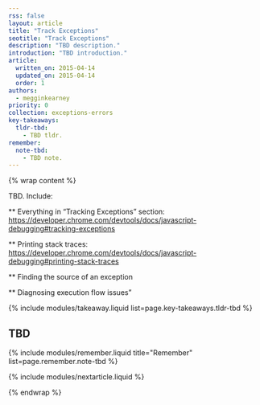 ```yaml
---
rss: false
layout: article
title: "Track Exceptions"
seotitle: "Track Exceptions"
description: "TBD description."
introduction: "TBD introduction."
article:
  written_on: 2015-04-14
  updated_on: 2015-04-14
  order: 1
authors:
  - megginkearney
priority: 0
collection: exceptions-errors
key-takeaways:
  tldr-tbd:
    - TBD tldr.
remember:
  note-tbd:
    - TBD note.
---
```

{% wrap content %}

TBD. Include:

** Everything in “Tracking Exceptions” section: https://developer.chrome.com/devtools/docs/javascript-debugging#tracking-exceptions

** Printing stack traces: https://developer.chrome.com/devtools/docs/javascript-debugging#printing-stack-traces

** Finding the source of an exception

** Diagnosing execution flow issues”

{% include modules/takeaway.liquid list=page.key-takeaways.tldr-tbd %}

## TBD

{% include modules/remember.liquid title="Remember" list=page.remember.note-tbd %}

{% include modules/nextarticle.liquid %}

{% endwrap %}
